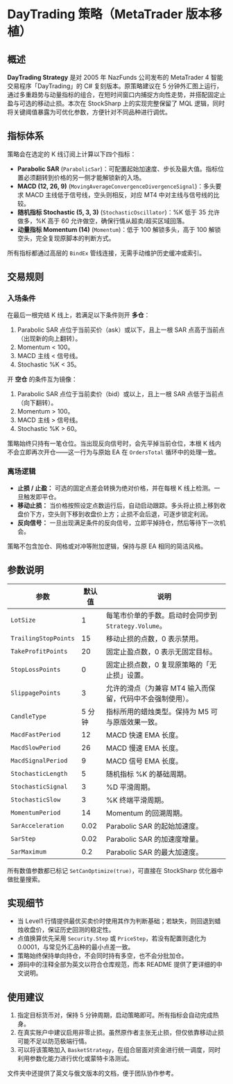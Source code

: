 # DayTrading 策略（MetaTrader 版本移植）

## 概述

**DayTrading Strategy** 是对 2005 年 NazFunds 公司发布的 MetaTrader 4 智能交易程序「DayTrading」的 C# 复刻版本。原策略建议在 5 分钟外汇图上运行，通过多重趋势与动量指标的组合，在短时间窗口内捕捉方向性走势，并搭配固定止盈与可选的移动止损。本次在 StockSharp 上的实现完整保留了 MQL 逻辑，同时将关键阈值暴露为可优化参数，方便针对不同品种进行调优。

## 指标体系

策略会在选定的 K 线订阅上计算以下四个指标：

- **Parabolic SAR** (`ParabolicSar`)：可配置起始加速度、步长及最大值。指标位置必须翻转到价格的另一侧才能解锁新的入场。
- **MACD (12, 26, 9)** (`MovingAverageConvergenceDivergenceSignal`)：多头要求 MACD 主线低于信号线，空头则相反，对应 MT4 中对主线与信号线的比较。
- **随机指标 Stochastic (5, 3, 3)** (`StochasticOscillator`)：%K 低于 35 允许做多，%K 高于 60 允许做空，确保行情从超卖/超买区域回落。
- **动量指标 Momentum (14)** (`Momentum`)：低于 100 解锁多头，高于 100 解锁空头，完全复现原脚本的判断方式。

所有指标都通过高层的 `BindEx` 管线连接，无需手动维护历史缓冲或索引。

## 交易规则

### 入场条件

在最后一根完结 K 线上，若满足以下条件则开 **多仓**：

1. Parabolic SAR 点位于当前买价（ask）或以下，且上一根 SAR 点高于当前点（出现新的向上翻转）。
2. Momentum < 100。
3. MACD 主线 < 信号线。
4. Stochastic %K < 35。

开 **空仓** 的条件互为镜像：

1. Parabolic SAR 点位于当前卖价（bid）或以上，且上一根 SAR 点低于当前点（向下翻转）。
2. Momentum > 100。
3. MACD 主线 > 信号线。
4. Stochastic %K > 60。

策略始终只持有一笔仓位。当出现反向信号时，会先平掉当前仓位，本根 K 线内不会立即再次开仓——这一行为与原始 EA 在 `OrdersTotal` 循环中的处理一致。

### 离场逻辑

- **止损 / 止盈：** 可选的固定点差会转换为绝对价格，并在每根 K 线上检测。一旦触发即平仓。
- **移动止损：** 当价格按照设定点数运行后，自动启动跟踪。多头将止损上移到收盘价下方，空头则下移到收盘价上方；止损不会后退，可逐步锁定利润。
- **反向信号：** 一旦出现满足条件的反向信号，立即平掉持仓，然后等待下一次机会。

策略不包含加仓、网格或对冲等附加逻辑，保持与原 EA 相同的简洁风格。

## 参数说明

| 参数 | 默认值 | 说明 |
| --- | --- | --- |
| `LotSize` | 1 | 每笔市价单的手数。启动时会同步到 `Strategy.Volume`。 |
| `TrailingStopPoints` | 15 | 移动止损的点数，0 表示禁用。 |
| `TakeProfitPoints` | 20 | 固定止盈点数，0 表示无固定目标。 |
| `StopLossPoints` | 0 | 固定止损点数，0 复现原策略的「无止损」设置。 |
| `SlippagePoints` | 3 | 允许的滑点（为兼容 MT4 输入而保留，代码中不会强制使用）。 |
| `CandleType` | 5 分钟 | 指标所用的蜡烛类型。保持为 M5 可与原版效果一致。 |
| `MacdFastPeriod` | 12 | MACD 快速 EMA 长度。 |
| `MacdSlowPeriod` | 26 | MACD 慢速 EMA 长度。 |
| `MacdSignalPeriod` | 9 | MACD 信号 EMA 长度。 |
| `StochasticLength` | 5 | 随机指标 %K 的基础周期。 |
| `StochasticSignal` | 3 | %D 平滑周期。 |
| `StochasticSlow` | 3 | %K 终端平滑周期。 |
| `MomentumPeriod` | 14 | Momentum 的回溯周期。 |
| `SarAcceleration` | 0.02 | Parabolic SAR 的起始加速度。 |
| `SarStep` | 0.02 | Parabolic SAR 的加速度增量。 |
| `SarMaximum` | 0.2 | Parabolic SAR 的最大加速度。 |

所有数值参数都已标记 `SetCanOptimize(true)`，可直接在 StockSharp 优化器中做批量搜索。

## 实现细节

- 当 Level1 行情提供最优买卖价时使用其作为判断基础；若缺失，则回退到蜡烛收盘价，保证历史回测的稳定性。
- 点值换算优先采用 `Security.Step` 或 `PriceStep`，若没有配置则退化为 0.0001，与常见外汇品种的最小点差一致。
- 策略始终保持单向持仓，不会同时持有多空，也不会分批加仓。
- 源码中的注释全部为英文以符合仓库规范，而本 README 提供了更详细的中文说明。

## 使用建议

1. 指定目标货币对，保持 5 分钟周期，启动策略即可。所有指标会自动完成热身。
2. 在真实账户中建议启用非零止损。虽然原作者主张无止损，但仅依靠移动止损可能不足以防范极端行情。
3. 可以将该策略加入 `BasketStrategy`，在组合层面对资金进行统一调度，同时利用参数化能力进行优化或蒙特卡洛测试。

文件夹中还提供了英文与俄文版本的文档，便于团队协作参考。
